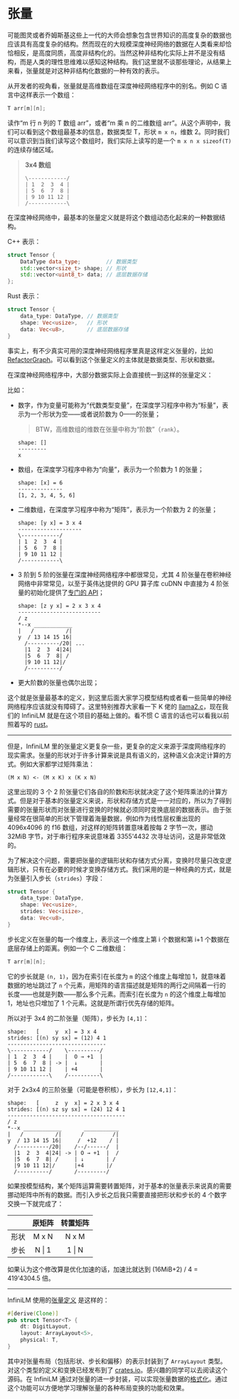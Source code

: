 ﻿# 张量

可能图灵或者乔姆斯基这些上一代的大师会想象包含世界知识的高度复杂的数据也应该具有高度复杂的结构。然而现在的大规模深度神经网络的数据在人类看来却恰恰相反，是高度同质，高度非结构化的。当然这种非结构化实际上并不是没有结构，而是人类的理性思维难以感知这种结构。我们这里就不谈那些理论，从结果上来看，张量就是对这种非结构化数据的一种有效的表示。

从开发者的视角看，张量就是高维数组在深度神经网络程序中的别名。例如 C 语言中这样表示一个数组：

```c
T arr[m][n];
```

读作“m 行 n 列的 T 数组 arr”，或者“m 乘 n 的二维数组 arr”。从这个声明中，我们可以看到这个数组最基本的信息，数据类型 T，形状 `m x n`，维数 2。同时我们可以意识到当我们读写这个数组时，我们实际上读写的是一个 `m x n x sizeof(T)` 的连续存储区域。

> **3x4 数组**
>
> ```plaintext
> \------------/
> | 1  2  3  4 |
> | 5  6  7  8 |
> | 9 10 11 12 |
> /------------\
> ```

在深度神经网络中，最基本的张量定义就是将这个数组动态化起来的一种数据结构。

C++ 表示：

```c++
struct Tensor {
    DataType data_type;        // 数据类型
    std::vector<size_t> shape; // 形状
    std::vector<uint8_t> data; // 底层数据存储
};
```

Rust 表示：

```rust
struct Tensor {
    data_type: DataType, // 数据类型
    shape: Vec<usize>,   // 形状
    data: Vec<u8>,       // 底层数据存储
}
```

事实上，有不少真实可用的深度神经网络程序里真是这样定义张量的，比如 [RefactorGraph](https://github.com/InfiniTensor/RefactorGraph/blob/master/src/04kernel/include/kernel/tensor.h)。可以看到这个张量定义的主体就是数据类型、形状和数据。

在深度神经网络程序中，大部分数据实际上会直接统一到这样的张量定义：

比如：

- 数字，作为变量可能称为“代数类型变量”，在深度学习程序中称为“标量”，表示为一个形状为空——或者说阶数为 0——的张量；

  > BTW，高维数组的维数在张量中称为“阶数”（`rank`）。

  ```plaintext
  shape: []
  ---------
  x
  ```

- 数组，在深度学习程序中称为“向量”，表示为一个阶数为 1 的张量；

  ```plaintext
  shape: [x] = 6
  --------------
  [1, 2, 3, 4, 5, 6]
  ```

- 二维数组，在深度学习程序中称为“矩阵”，表示为一个阶数为 2 的张量；

  ```plaintext
  shape: [y x] = 3 x 4
  --------------------
  \------------/
  | 1  2  3  4 |
  | 5  6  7  8 |
  | 9 10 11 12 |
  /------------\
  ```

- 3 阶到 5 阶的张量在深度神经网络程序中都很常见，尤其 4 阶张量在卷积神经网络中非常常见，以至于英伟达提供的 GPU 算子库 cuDNN 中直接为 4 阶张量的初始化提供了[专门的 API](https://docs.nvidia.com/deeplearning/cudnn/latest/api/cudnn-ops-library.html#cudnnsettensor4ddescriptor)；

  ```plaintext
  shape: [z y x] = 2 x 3 x 4
  --------------------------
  / z
  *--x ____________
  |   /          /|
  y  / 13 14 15 16|
    /----------/20| ...
    |1  2  3  4|24|
    |5  6  7  8| /
    |9 10 11 12|/
    /----------/
  ```

- 更大阶数的张量也偶尔出现；

这个就是张量最基本的定义，到这里后面大家学习模型结构或者看一些简单的神经网络程序应该就没有障碍了。这里特别推荐大家看一下 K 佬的 [llama2.c](https://github.com/karpathy/llama2.c)，现在我们的 InfiniLM 就是在这个项目的基础上做的。看不惯 C 语言的话也可以看我以前照着写的 [rust](https://github.com/YdrMaster/llama2.rs)。

---

但是，InfiniLM 里的张量定义更复杂一些，更复杂的定义来源于深度网络程序的现实需求。张量的形状对于许多计算来说是具有语义的，这种语义会决定计算的方式。例如大家都学过矩阵乘法：

```plaintext
(M x N) <- (M x K) x (K x N)
```

这里出现的 3 个 2 阶张量它们各自的阶数和形状就决定了这个矩阵乘法的计算方式。但是对于基本的张量定义来说，形状和存储方式是一一对应的，所以为了得到需要的张量形状而对张量进行变换的时候就必须同时变换底层的数据表示。由于张量经常在很简单的形状下管理着海量数据，例如作为线性层权重出现的 4096x4096 的 f16 数组，对这样的矩阵转置意味着按每 2 字节一次，挪动 32MiB 字节，对于串行程序来说意味着 3355'4432 次寻址访问，这是非常低效的。

为了解决这个问题，需要把张量的逻辑形状和存储方式分离，变换时尽量只改变逻辑形状，只有在必要的时候才变换存储方式。我们采用的是一种经典的方式，就是为张量引入步长（`strides`）字段：

```rust
struct Tensor {
    data_type: DataType,
    shape: Vec<usize>,
    strides: Vec<isize>,
    data: Vec<u8>,
}
```

步长定义在张量的每一个维度上，表示这一个维度上第 i 个数据和第 i+1 个数据在底层存储上的距离。例如一个 C 二维数组：

```c
T arr[m][n];
```

它的步长就是 `(n, 1)`，因为在索引在长度为 `m` 的这个维度上每增加 1，就意味着数据的地址跳过了 `n` 个元素，用矩阵的语言描述就是矩阵的两行之间隔着一行的长度——也就是列数——那么多个元素。而索引在长度为 `n` 的这个维度上每增加 1，地址也只增加了 1 个元素。这就是所谓行优先存储的矩阵。

所以对于 3x4 的二阶张量（矩阵），步长为 `[4,1]`：

```plaintext
shape:   [     y  x] = 3 x 4
strides: [(n) sy sx] = (12) 4 1
-------------------------------
\------------/    \----------/
| 1  2  3  4 |    |  O → +1  |
| 5  6  7  8 | -> |  ↓       |
| 9 10 11 12 |    | +4       |
/------------\    /----------\
```

对于 2x3x4 的三阶张量（可能是卷积核），步长为 `[12,4,1]`：

```plaintext
shape:   [     z  y  x] = 2 x 3 x 4
strides: [(n) sz sy sx] = (24) 12 4 1
-------------------------------------
/ z
*--x ____________       ___________
|   /          /|      /         /|
y  / 13 14 15 16|     /  +12    / |
  /----------/20|    /--/------/  |
  |1  2  3  4|24| -> | O → +1  |  /
  |5  6  7  8| /     | ↓       | /
  |9 10 11 12|/      |+4       |/
  /----------/       /---------/
```

如果按模型结构，某个矩阵运算需要转置矩阵，对于基本的张量表示来说真的需要挪动矩阵中所有的数据。而引入步长之后我只需要直接把形状和步长的 4 个数字交换一下就完成了：

|     | 原矩阵 | 转置矩阵
| :-: | :-: | :-:
| 形状 | M x N | N x M
| 步长 | N \| 1 | 1 \| N

如果认为这个修改算是优化加速的话，加速比就达到 (16MiB+2) / 4 = 419'4304.5 倍。

---

InfiniLM 使用的[张量定义](https://github.com/InfiniTensor/InfiniLM/blob/main/tensor/src/lib.rs#L17) 是这样的：

```rust
#[derive(Clone)]
pub struct Tensor<T> {
    dt: DigitLayout,
    layout: ArrayLayout<5>,
    physical: T,
}
```

其中对张量布局（包括形状、步长和偏移）的表示封装到了 `ArrayLayout` 类型。对这个类型的定义和变换已经发布到了 [crates.io](https://crates.io/crates/ndarray-layout)。感兴趣的同学可以去阅读这个源码。在 InfiniLM 通过对张量的进一步封装，可以实现张量数据的[格式化](https://github.com/InfiniTensor/InfiniLM/blob/main/tensor/src/fmt.rs)。通过这个功能可以方便地学习理解张量的各种布局变换的功能和效果。
